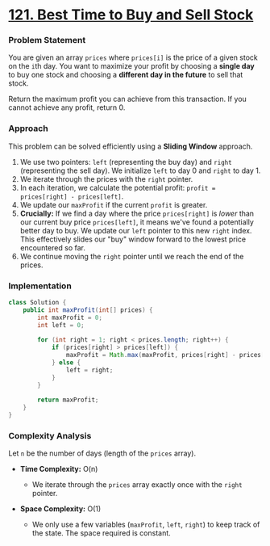 # <a href="https://leetcode.com/problems/best-time-to-buy-and-sell-stock/" target="_blank">121. Best Time to Buy and Sell Stock</a>

### Problem Statement
You are given an array `prices` where `prices[i]` is the price of a given stock on the `i`th day. You want to maximize your profit by choosing a **single day** to buy one stock and choosing a **different day in the future** to sell that stock.

Return the maximum profit you can achieve from this transaction. If you cannot achieve any profit, return 0.

### Approach
This problem can be solved efficiently using a **Sliding Window** approach.

1.  We use two pointers: `left` (representing the buy day) and `right` (representing the sell day). We initialize `left` to day 0 and `right` to day 1.
2.  We iterate through the prices with the `right` pointer.
3.  In each iteration, we calculate the potential profit: `profit = prices[right] - prices[left]`.
4.  We update our `maxProfit` if the current `profit` is greater.
5.  **Crucially:** If we find a day where the price `prices[right]` is *lower* than our current buy price `prices[left]`, it means we've found a potentially better day to buy. We update our `left` pointer to this new `right` index. This effectively slides our "buy" window forward to the lowest price encountered so far.
6.  We continue moving the `right` pointer until we reach the end of the prices.

### Implementation
```java
class Solution {
    public int maxProfit(int[] prices) {
        int maxProfit = 0;
        int left = 0;
        
        for (int right = 1; right < prices.length; right++) {
            if (prices[right] > prices[left]) {
                maxProfit = Math.max(maxProfit, prices[right] - prices[left]);
            } else {
                left = right;
            }
        }
        
        return maxProfit;
    }
}
``` 

### Complexity Analysis
Let `n` be the number of days (length of the `prices` array).

-   **Time Complexity:** O(n)
    -   We iterate through the `prices` array exactly once with the `right` pointer.

-   **Space Complexity:** O(1)
    -   We only use a few variables (`maxProfit`, `left`, `right`) to keep track of the state. The space required is constant.
